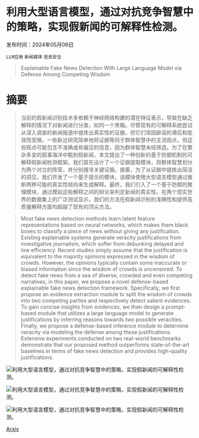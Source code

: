 # 利用大型语言模型，通过对抗竞争智慧中的策略，实现假新闻的可解释性检测。

发布时间：2024年05月06日

`LLM应用` `新闻媒体` `信息安全`

> Explainable Fake News Detection With Large Language Model via Defense Among Competing Wisdom

# 摘要

> 当前的假新闻识别技术多依赖于神经网络构建的潜在特征表示，导致在缺乏解释的情况下对新闻进行分类，如同一个黑箱。尽管现有的可解释系统尝试从深入调查的新闻报道中提炼出真实性的证据，但它们常因辟谣的滞后和低效而受限。一些新近研究简单地将证据等同于群体智慧中的主流观点，但这些观点可能包含不准确或有偏见的信息，因为群体智慧未经筛选。为了在繁杂多变的叙事海洋中甄别假新闻，本文提出了一种创新的基于防御机制的可解释假新闻检测框架。我们首先设计了一个证据提取模块，将群体智慧划分为两个对立的阵营，并分别搜寻关键证据。接着，为了从证据中提炼出简洁的洞见，我们开发了一个基于提示的模块，该模块使用大型语言模型通过推断两种可能的真实性倾向来生成解释。最终，我们引入了一个基于防御的推理模块，通过模拟这些解释之间的辩论来判定新闻的真实性。在两个现实世界的数据集上的广泛测试显示，我们的方法在假新闻识别的准确性和提供高质量解释方面均超越了现有的顶尖方法。

> Most fake news detection methods learn latent feature representations based on neural networks, which makes them black boxes to classify a piece of news without giving any justification. Existing explainable systems generate veracity justifications from investigative journalism, which suffer from debunking delayed and low efficiency. Recent studies simply assume that the justification is equivalent to the majority opinions expressed in the wisdom of crowds. However, the opinions typically contain some inaccurate or biased information since the wisdom of crowds is uncensored. To detect fake news from a sea of diverse, crowded and even competing narratives, in this paper, we propose a novel defense-based explainable fake news detection framework. Specifically, we first propose an evidence extraction module to split the wisdom of crowds into two competing parties and respectively detect salient evidences. To gain concise insights from evidences, we then design a prompt-based module that utilizes a large language model to generate justifications by inferring reasons towards two possible veracities. Finally, we propose a defense-based inference module to determine veracity via modeling the defense among these justifications. Extensive experiments conducted on two real-world benchmarks demonstrate that our proposed method outperforms state-of-the-art baselines in terms of fake news detection and provides high-quality justifications.

![利用大型语言模型，通过对抗竞争智慧中的策略，实现假新闻的可解释性检测。](../../..//opt/data/Projects/HuggingArxiv/paper_images/2405.03371/x1.png)

![利用大型语言模型，通过对抗竞争智慧中的策略，实现假新闻的可解释性检测。](../../..//opt/data/Projects/HuggingArxiv/paper_images/2405.03371/x2.png)

![利用大型语言模型，通过对抗竞争智慧中的策略，实现假新闻的可解释性检测。](../../..//opt/data/Projects/HuggingArxiv/paper_images/2405.03371/x3.png)

[Arxiv](https://arxiv.org/abs/2405.03371)